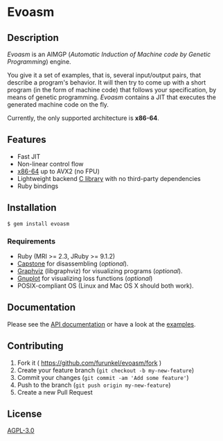 # Evoasm

## Description

*Evoasm* is an AIMGP (*Automatic Induction of Machine code by Genetic Programming*) engine.

You give it a set of examples, that is, several input/output pairs, that describe a program's behavior.
It will then try to come up with a short program (in the form of machine code) that follows your specification,
by means of genetic programming.
*Evoasm* contains a JIT that executes the generated machine code on the fly.

Currently, the only supported architecture is **x86-64**.

## Features

* Fast JIT
* Non-linear control flow
* [x86-64](https://github.com/evoasm/evoasm-gen/blob/master/data/tables/x64.csv) up to AVX2 (no FPU)
* Lightweight backend [C library](https://github.com/evoasm/libevoasm) with no third-party dependencies
* Ruby bindings

## Installation

    $ gem install evoasm
    
### Requirements

* Ruby (MRI >= 2.3, JRuby >= 9.1.2)
* [Capstone](http://www.capstone-engine.org/) for disassembling (*optional*).
* [Graphviz](http://www.graphviz.org/) (libgraphviz) for visualizing programs (*optional*).
* [Gnuplot](http://gnuplot.sourceforge.net) for visualizing loss functions (*optional*)
* POSIX-compliant OS (Linux and Mac OS X should both work).

## Documentation

Please see the [API documentation](https://evoasm.github.io/evoasm/doc/) or
have a look at the [examples](https://evoasm.github.io/evoasm/doc/file.SymbolicRegression.html).

## Contributing

1. Fork it ( https://github.com/furunkel/evoasm/fork )
2. Create your feature branch (`git checkout -b my-new-feature`)
3. Commit your changes (`git commit -am 'Add some feature'`)
4. Push to the branch (`git push origin my-new-feature`)
5. Create a new Pull Request

## License

[AGPL-3.0][license]

[license]: https://github.com/furunkel/evoasm/blob/master/LICENSE.md
